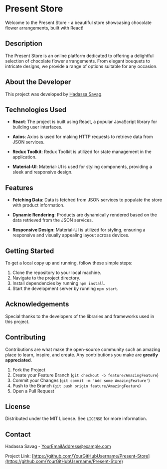 # Present Store

Welcome to the Present Store - a beautiful store showcasing chocolate flower arrangements, built with React!

## Description

The Present Store is an online platform dedicated to offering a delightful selection of chocolate flower arrangements. From elegant bouquets to intricate designs, we provide a range of options suitable for any occasion. 

## About the Developer

This project was developed by [Hadassa Savag](https://github.com/YourGitHubUsername).

## Technologies Used

- **React**: The project is built using React, a popular JavaScript library for building user interfaces.

- **Axios**: Axios is used for making HTTP requests to retrieve data from JSON services.

- **Redux Toolkit**: Redux Toolkit is utilized for state management in the application.

- **Material-UI**: Material-UI is used for styling components, providing a sleek and responsive design.

## Features

- **Fetching Data**: Data is fetched from JSON services to populate the store with product information.

- **Dynamic Rendering**: Products are dynamically rendered based on the data retrieved from the JSON services.

- **Responsive Design**: Material-UI is utilized for styling, ensuring a responsive and visually appealing layout across devices.

## Getting Started

To get a local copy up and running, follow these simple steps:

1. Clone the repository to your local machine.
2. Navigate to the project directory.
3. Install dependencies by running `npm install`.
4. Start the development server by running `npm start`.

## Acknowledgements

Special thanks to the developers of the libraries and frameworks used in this project.

## Contributing

Contributions are what make the open-source community such an amazing place to learn, inspire, and create. Any contributions you make are **greatly appreciated**.

1. Fork the Project
2. Create your Feature Branch (`git checkout -b feature/AmazingFeature`)
3. Commit your Changes (`git commit -m 'Add some AmazingFeature'`)
4. Push to the Branch (`git push origin feature/AmazingFeature`)
5. Open a Pull Request

## License

Distributed under the MIT License. See `LICENSE` for more information.

## Contact

Hadassa Savag - [YourEmailAddress@example.com](mailto:YourEmailAddress@example.com)

Project Link: [https://github.com/YourGitHubUsername/Present-Store](https://github.com/YourGitHubUsername/Present-Store)
